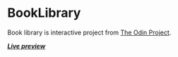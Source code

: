 # BookLibrary
Book library is interactive project from [The Odin Project](https://www.theodinproject.com/dashboard).

***[Live preview](https://jzenzinger.github.io/BookLibrary/)***
